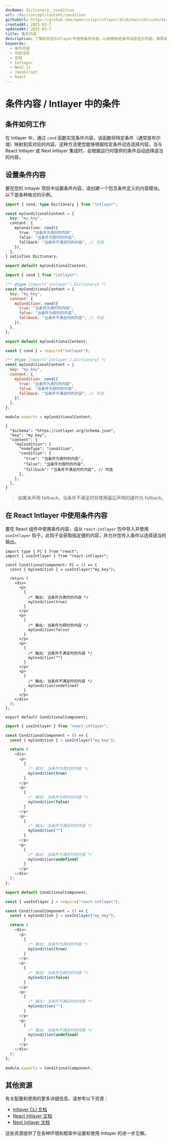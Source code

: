 ```yaml
---
docName: dictionary__condition
url: /doc/concept/content/condition
githubUrl: https://github.com/aymericzip/intlayer/blob/main/docs/en/dictionary/condition.md
createdAt: 2025-02-7
updatedAt: 2025-02-7
title: 条件内容
description: 了解如何在Intlayer中使用条件内容，以根据特定条件动态显示内容。按照本文档的步骤高效实现条件。
keywords:
  - 条件内容
  - 动态渲染
  - 文档
  - Intlayer
  - Next.js
  - JavaScript
  - React
---
```


# 条件内容 / Intlayer 中的条件

## 条件如何工作

在 Intlayer 中，通过 `cond` 函数实现条件内容，该函数将特定条件（通常是布尔值）映射到其对应的内容。这种方法使您能够根据给定条件动态选择内容。当与 React Intlayer 或 Next Intlayer 集成时，会根据运行时提供的条件自动选择适当的内容。

## 设置条件内容

要在您的 Intlayer 项目中设置条件内容，请创建一个包含条件定义的内容模块。以下是各种格式的示例。

```typescript fileName="**/*.content.ts" contentDeclarationFormat="typescript"
import { cond, type Dictionary } from "intlayer";

const myConditionalContent = {
  key: "my_key",
  content: {
    myCondition: cond({
      true: "当条件为真时的内容",
      false: "当条件为假时的内容",
      fallback: "当条件不满足时的内容", // 可选
    }),
  },
} satisfies Dictionary;

export default myConditionalContent;
```

```javascript fileName="**/*.content.mjs" contentDeclarationFormat="esm"
import { cond } from "intlayer";

/** @type {import('intlayer').Dictionary} */
const myConditionalContent = {
  key: "my_key",
  content: {
    myCondition: cond({
      true: "当条件为真时的内容",
      false: "当条件为假时的内容",
      fallback: "当条件不满足时的内容", // 可选
    }),
  },
};

export default myConditionalContent;
```

```javascript fileName="**/*.content.cjs" contentDeclarationFormat="commonjs"
const { cond } = require("intlayer");

/** @type {import('intlayer').Dictionary} */
const myConditionalContent = {
  key: "my_key",
  content: {
    myCondition: cond({
      true: "当条件为真时的内容",
      false: "当条件为假时的内容",
      fallback: "当条件不满足时的内容", // 可选
    }),
  },
};

module.exports = myConditionalContent;
```

```json5 fileName="**/*.content.json" contentDeclarationFormat="json"
{
  "$schema": "https://intlayer.org/schema.json",
  "key": "my_key",
  "content": {
    "myCondition": {
      "nodeType": "condition",
      "condition": {
        "true": "当条件为真时的内容",
        "false": "当条件为假时的内容",
        "fallback": "当条件不满足时的内容", // 可选
      },
    },
  },
}
```

> 如果未声明 fallback，当条件不满足时将使用最后声明的键作为 fallback。

## 在 React Intlayer 中使用条件内容

要在 React 组件中使用条件内容，请从 `react-intlayer` 包中导入并使用 `useIntlayer` 钩子。此钩子会获取指定键的内容，并允许您传入条件以选择适当的输出。

```tsx fileName="**/*.tsx" codeFormat="typescript"
import type { FC } from "react";
import { useIntlayer } from "react-intlayer";

const ConditionalComponent: FC = () => {
  const { myCondition } = useIntlayer("my_key");

  return (
    <div>
      <p>
        {
          /* 输出: 当条件为真时的内容 */
          myCondition(true)
        }
      </p>
      <p>
        {
          /* 输出: 当条件为假时的内容 */
          myCondition(false)
        }
      </p>
      <p>
        {
          /* 输出: 当条件不满足时的内容 */
          myCondition("")
        }
      </p>
      <p>
        {
          /* 输出: 当条件不满足时的内容 */
          myCondition(undefined)
        }
      </p>
    </div>
  );
};

export default ConditionalComponent;
```

```javascript fileName="**/*.mjx" codeFormat="esm"
import { useIntlayer } from "react-intlayer";

const ConditionalComponent = () => {
  const { myCondition } = useIntlayer("my_key");

  return (
    <div>
      <p>
        {
          /* 输出: 当条件为真时的内容 */
          myCondition(true)
        }
      </p>
      <p>
        {
          /* 输出: 当条件为假时的内容 */
          myCondition(false)
        }
      </p>
      <p>
        {
          /* 输出: 当条件不满足时的内容 */
          myCondition("")
        }
      </p>
      <p>
        {
          /* 输出: 当条件不满足时的内容 */
          myCondition(undefined)
        }
      </p>
    </div>
  );
};

export default ConditionalComponent;
```

```javascript fileName="**/*.cjs" codeFormat="commonjs"
const { useIntlayer } = require("react-intlayer");

const ConditionalComponent = () => {
  const { myCondition } = useIntlayer("my_key");

  return (
    <div>
      <p>
        {
          /* 输出: 当条件为真时的内容 */
          myCondition(true)
        }
      </p>
      <p>
        {
          /* 输出: 当条件为假时的内容 */
          myCondition(false)
        }
      </p>
      <p>
        {
          /* 输出: 当条件不满足时的内容 */
          myCondition("")
        }
      </p>
      <p>
        {
          /* 输出: 当条件不满足时的内容 */
          myCondition(undefined)
        }
      </p>
    </div>
  );
};

module.exports = ConditionalComponent;
```

## 其他资源

有关配置和使用的更多详细信息，请参考以下资源：

- [Intlayer CLI 文档](https://github.com/aymericzip/intlayer/blob/main/docs/zh/intlayer_cli.md)
- [React Intlayer 文档](https://github.com/aymericzip/intlayer/blob/main/docs/zh/intlayer_with_create_react_app.md)
- [Next Intlayer 文档](https://github.com/aymericzip/intlayer/blob/main/docs/zh/intlayer_with_nextjs_15.md)

这些资源提供了在各种环境和框架中设置和使用 Intlayer 的进一步见解。

